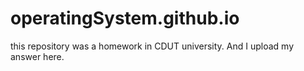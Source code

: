 # operatingSystem.github.io

this repository was a homework in CDUT university.  And I upload my answer here.

